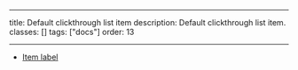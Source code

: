 <!--
 *              © 2025 Visa
 *
 * Licensed under the Apache License, Version 2.0 (the "License");
 * you may not use this file except in compliance with the License.
 * You may obtain a copy of the License at
 *
 *         http://www.apache.org/licenses/LICENSE-2.0
 *
 * Unless required by applicable law or agreed to in writing, software
 * distributed under the License is distributed on an "AS IS" BASIS,
 * WITHOUT WARRANTIES OR CONDITIONS OF ANY KIND, either express or implied.
 * See the License for the specific language governing permissions and
 * limitations under the License.
 *
 -->

---

title: Default clickthrough list item
description: Default clickthrough list item.
classes: []
tags: ["docs"]
order: 13

---

<ul style="max-inline-size: 343px;">
    <li class="v-surface v-p-0">
        <a href="./list-item" class="v-button v-button-tertiary v-flex v-align-items-center v-justify-content-between v-typography-label-large v-pl-8 v-pr-4 v-py-6" style="color: var(--palette-default-text); --v-button-default-border-radius: 0px; min-block-size: 64px;">Item label
            <svg aria-hidden="true" class="v-icon v-icon-visa v-icon-tiny" style="color: var(--palette-default-active)" focusable="false" viewbox="0 0 16 16">
                <use href="#visa-chevron-right-tiny">
                </use>
            </svg>
        </a>
    </li>
</ul>
